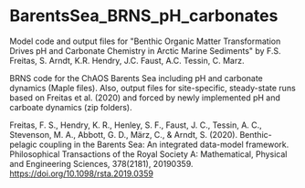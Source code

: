 # BarentsSea_BRNS_pH_carbonates

Model code and output files for "Benthic Organic Matter Transformation Drives pH and Carbonate Chemistry in Arctic Marine Sediments" by F.S. Freitas, S. Arndt, K.R. Hendry, J.C. Faust, A.C. Tessin, C. Marz.

BRNS code for the ChAOS Barents Sea including pH and carbonate dynamics (Maple files). Also, output files for site-specific, steady-state runs based on Freitas et al. (2020) and forced by newly implemented pH and carboate dynamics (zip folders).


Freitas, F. S., Hendry, K. R., Henley, S. F., Faust, J. C., Tessin, A. C., Stevenson, M. A., Abbott, G. D., März, C., & Arndt, S. (2020). Benthic-pelagic coupling in the Barents Sea: An integrated data-model framework. Philosophical Transactions of the Royal Society A: Mathematical, Physical and Engineering Sciences, 378(2181), 20190359. https://doi.org/10.1098/rsta.2019.0359
